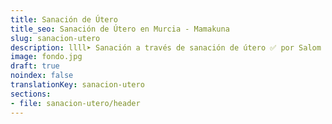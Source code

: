 ```yaml
---
title: Sanación de Útero
title_seo: Sanación de Útero en Murcia - Mamakuna
slug: sanacion-utero
description: llll➤ Sanación a través de sanación de útero ✅ por Salom (Afree).
image: fondo.jpg
draft: true
noindex: false
translationKey: sanacion-utero
sections:
- file: sanacion-utero/header
---
```

